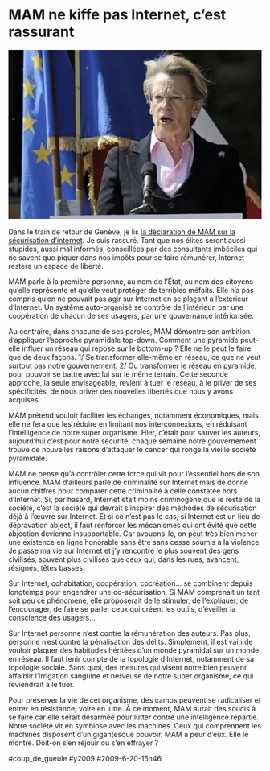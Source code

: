 # MAM ne kiffe pas Internet, c’est rassurant

![](_i/photo_0302_459_306_412301.webp)

Dans le train de retour de Genève, je lis [la déclaration de MAM sur la sécurisation d’internet](http://www.interieur.gouv.fr/misill/sections/a_l_interieur/le_ministre/interventions/souverainete-numerique). Je suis rassuré. Tant que nos élites seront aussi stupides, aussi mal informés, conseillées par des consultants imbéciles qui ne savent que piquer dans nos impôts pour se faire rémunérer, Internet restera un espace de liberté.

MAM parle à la première personne, au nom de l’État, au nom des citoyens qu’elle représente et qu’elle veut protéger de terribles méfaits. Elle n’a pas compris qu’on ne pouvait pas agir sur Internet en se plaçant à l’extérieur d’Internet. Un système auto-organisé se contrôle de l’intérieur, par une coopération de chacun de ses usagers, par une gouvernance intériorisée.

Au contraire, dans chacune de ses paroles, MAM démontre son ambition d’appliquer l’approche pyramidale top-down. Comment une pyramide peut-elle influer un réseau qui repose sur le bottom-up ? Elle ne le peut le faire que de deux façons. 1/ Se transformer elle-même en réseau, ce que ne veut surtout pas notre gouvernement. 2/ Ou transformer le réseau en pyramide, pour pouvoir se battre avec lui sur le même terrain. Cette seconde approche, la seule envisageable, revient à tuer le réseau, à le priver de ses spécificités, de nous priver des nouvelles libertés que nous y avons acquises.

MAM prétend vouloir faciliter les échanges, notamment économiques, mais elle ne fera que les réduire en limitant nos interconnexions, en réduisant l’intelligence de notre super organisme. Hier, c’était pour sauver les auteurs, aujourd’hui c’est pour notre sécurité, chaque semaine notre gouvernement trouve de nouvelles raisons d’attaquer le cancer qui ronge la vieille société pyramidale.

MAM ne pense qu’à contrôler cette force qui vit pour l’essentiel hors de son influence. MAM d’ailleurs parle de criminalité sur Internet mais de donne aucun chiffres pour comparer cette criminalité à celle constatée hors d’Internet. Si, par hasard, Internet était moins criminogène que le reste de la société, c’est la société qui devrait s’inspirer des méthodes de sécurisation déjà à l’œuvre sur Internet. Et si ce n’est pas le cas, si Internet est un lieu de dépravation abject, il faut renforcer les mécanismes qui ont évité que cette abjection devienne insupportable. Car avouons-le, on peut très bien mener une existence en ligne honorable sans être sans cesse soumis à la violence. Je passe ma vie sur Internet et j’y rencontre le plus souvent des gens civilisés, souvent plus civilisés que ceux qui, dans les rues, avancent, résignés, têtes basses.

Sur Internet, cohabitation, coopération, cocréation… se combinent depuis longtemps pour engendrer une co-sécurisation. Si MAM comprenait un tant soit peu ce phénomène, elle proposerait de le stimuler, de l’expliquer, de l’encourager, de faire se parler ceux qui créent les outils, d’éveiller la conscience des usagers…

Sur Internet personne n’est contre la rémunération des auteurs. Pas plus, personne n’est contre la pénalisation des délits. Simplement, il est vain de vouloir plaquer des habitudes héritées d’un monde pyramidal sur un monde en réseau. Il faut tenir compte de la topologie d’Internet, notamment de sa topologie sociale. Sans quoi, des mesures qui visent notre bien peuvent affaiblir l’irrigation sanguine et nerveuse de notre super organisme, ce qui reviendrait à le tuer.

Pour préserver la vie de cet organisme, des camps peuvent se radicaliser et entrer en résistance, voire en lutte. À ce moment, MAM aurait des soucis à se faire car elle serait désarmée pour lutter contre une intelligence répartie. Notre société vit en symbiose avec les machines. Ceux qui comprennent les machines disposent d’un gigantesque pouvoir. MAM a peur d’eux. Elle le montre. Doit-on s’en réjouir ou s’en effrayer ?

#coup_de_gueule #y2009 #2009-6-20-15h46
